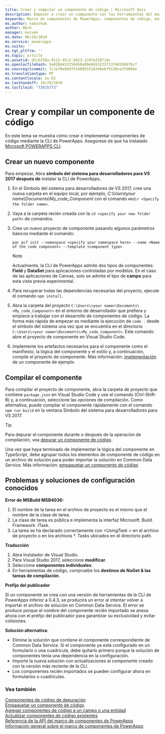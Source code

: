 ```yaml
---
title: Crear y compilar un componente de código | Microsoft Docs
description: Empezar a crear un componente con las herramientas del marco de componentes de PowerApps
keywords: Marco de componentes de PowerApps, componentes de código, marco de componentes
ms.author: nabuthuk
author: Nkrb
manager: kvivek
ms.date: 06/20/2019
ms.service: powerapps
ms.suite: ''
ms.tgt_pltfrm: ''
ms.topic: article
ms.assetid: d2cbf58a-9112-45c2-b823-2c07a310714c
ms.openlocfilehash: 9a02b64321564b0a09e6b53223f13748358d76cf
ms.sourcegitcommit: 7c1e70e94d75140955518349e6f9130ce3fd094e
ms.translationtype: MT
ms.contentlocale: es-ES
ms.lasthandoff: 10/29/2019
ms.locfileid: "73025773"
---
```

# <a name="create-and-build-a-code-component"></a>Crear y compilar un componente de código

En este tema se muestra cómo crear e implementar componentes de código mediante la CLI de PowerApps. Asegúrese de que ha instalado [Microsoft POWERAPPS CLI](https://aka.ms/PowerAppsCLI).

## <a name="create-a-new-component"></a>Crear un nuevo componente

Para empezar, Abra **símbolo del sistema para desarrolladores para VS 2017 después de** instalar la CLI de PowerApps.

1. En el Símbolo del sistema para desarrolladores de VS 2017, cree una nueva carpeta en el equipo local, por ejemplo, *C:\Users\your name\Documents\My_code_Component* con el comando `mkdir <Specify the folder name>`.
2. Vaya a la carpeta recién creada con la `cd <specify your new folder path>` de comandos.
3. Cree un nuevo proyecto de componente pasando algunos parámetros básicos mediante el comando:

    `pac pcf init --namespace <specify your namespace here> --name <Name of the code component> --template <component type>`
 
   > [!NOTE]
   > Actualmente, la CLI de PowerApps admite dos tipos de componentes: **Field** y **DataSet** para aplicaciones controladas por modelos.  En el caso de las aplicaciones de Canvas, solo se admite el tipo de **campo** para esta vista previa experimental.

4. Para recuperar todas las dependencias necesarias del proyecto, ejecute el comando `npm install`.
5. Abra la carpeta del proyecto `C:\Users\<your name>\Documents\<My_code_Component>` en el entorno de desarrollador que prefiera y empiece a trabajar con el desarrollo de componentes de código. La forma más rápida de empezar es mediante la ejecución de `code .` desde el símbolo del sistema una vez que se encuentra en el directorio `C:\Users\<your name>\Documents\<My_code_Component>`. Este comando abre el proyecto de componente en Visual Studio Code.
6. Implemente los artefactos necesarios para el componente como el manifiesto, la lógica del componente y el estilo y, a continuación, compile el proyecto de componente. Más información: [implementación](implementing-controls-using-typescript.md) de un componente de ejemplo

## <a name="build-your-component"></a>Compilar el componente

Para compilar el proyecto de componente, abra la carpeta de proyecto que contiene `package.json` en Visual Studio Code y use el comando (Ctrl-Shift-B) y, a continuación, seleccione las opciones de compilación. Como alternativa, puede compilar el componente rápidamente con el comando `npm run build` en la ventana Símbolo del sistema para desarrolladores para VS 2017.

> [!TIP]
> Para depurar el componente durante o después de la operación de compilación, vea [depurar un componente de código](debugging-custom-controls.md).

Una vez que haya terminado de implementar la lógica del componente en TypeScript, debe agrupar todos los elementos de componente de código en un archivo de solución para poder importar la solución en Common Data Service. Más información: [empaquetar un componente de código](import-custom-controls.md)

## <a name="known-configuration-issues-and-workarounds"></a>Problemas y soluciones de configuración conocidos

**Error de MSBuild MSB4036:**

1. El nombre de la tarea en el archivo de proyecto es el mismo que el nombre de la clase de tarea.
2. La clase de tarea es pública e implementa la interfaz Microsoft. Build. Framework. ITask.
3. La tarea se ha declarado correctamente con *\<UsingTask >* en el archivo de proyecto o en los archivos *. Tasks ubicados en el directorio path.

**Traducción**

1. Abra Instalador de Visual Studio. 
1. Para Visual Studio 2017, seleccione **modificar**. 
1. Seleccione **componentes individuales**.
1. En herramientas de código, compruebe los **destinos de NuGet & las tareas de compilación**.

**Prefijo del publicador**

Si un componente se crea con una versión de herramientas de la CLI de PowerApps inferior a 0.4.3, se producirá un error al intentar volver a importar el archivo de solución en Common Data Service. El error se produce porque el nombre del componente recién importado se anexa ahora con el prefijo del publicador para garantizar su exclusividad y evitar colisiones.

**Solución alternativa**:

- Elimine la solución que contiene el componente correspondiente de Common Data Service. Si el componente ya está configurado en un formulario o una cuadrícula, debe quitarlo primero porque la solución de componentes tenía una dependencia en la configuración.  
- Importe la nueva solución con actualizaciones al componente creado con la versión más reciente de la CLI.
- Los componentes recién importados se pueden configurar ahora en formularios o cuadrículas.  


<!--2. When the components are created with the publisher prefix in mixed or upper case using the new CLI tooling version, it throws an error while importing the solution. This happens because the updated tooling version (0.4.3 and newer) now enforces the platform standard for lower case publisher prefix.

   **Workaround**:

    Update the solution and customizations to ensure that the associated prefix is modified to lower case and import the new solution into Common Data Service.-->


### <a name="see-also"></a>Vea también

[Componentes de código de depuración](debugging-custom-controls.md)<br/>
[Empaquetar un componente de código](import-custom-controls.md)<br/>
[Agregar componentes de código a un campo o una entidad](add-custom-controls-to-a-field-or-entity.md)<br/>
[Actualizar componentes de código existentes](updating-existing-controls.md)<br/>
[Referencia de la API del marco de componentes de PowerApps](reference/index.md)<br/>
[Información general sobre el marco de componentes de PowerApps](overview.md)
